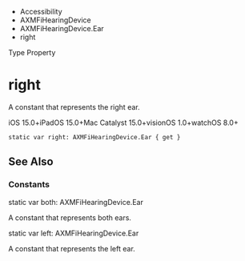 

- Accessibility
- AXMFiHearingDevice
- AXMFiHearingDevice.Ear
-  right 

Type Property

# right

A constant that represents the right ear.

iOS 15.0+iPadOS 15.0+Mac Catalyst 15.0+visionOS 1.0+watchOS 8.0+

``` source
static var right: AXMFiHearingDevice.Ear { get }
```

## See Also

### Constants

static var both: AXMFiHearingDevice.Ear

A constant that represents both ears.

static var left: AXMFiHearingDevice.Ear

A constant that represents the left ear.

